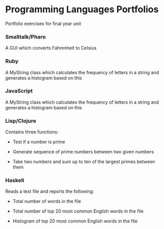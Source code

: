 # Programming Languages Portfolios
Portfolio exercises for final year unit

### Smalltalk/Pharo
A GUI which converts Fahrenheit to Celsius

### Ruby
A MyString class which calculates the frequency of letters in a string and generates a histogram based on this

### JavaScript
A MyString class which calculates the frequency of letters in a string and generates a histogram based on this

### Lisp/Clojure
Contains three functions:

* Test if a number is prime

* Generate sequence of prime numbers between two given numbers

* Take two numbers and sum up to ten of the largest primes between them

### Haskell
Reads a text file and reports the following:

* Total number of words in the file

* Total number of top 20 most common English words in the file

* Histogram of top 20 most common English words in the file
